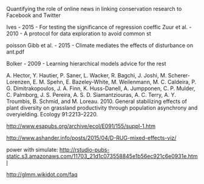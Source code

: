Quantifying the role of online news in linking conservation research to Facebook and Twitter

Ives - 2015 - For testing the significance of regression coeffic
Zuur et al. - 2010 - A protocol for data exploration to avoid common st

poisson Gibb et al. - 2015 - Climate mediates the effects of disturbance on ant.pdf

Bolker - 2009 - Learning hierarchical models advice for the rest <Paste>

A. Hector, Y. Hautier, P. Saner, L. Wacker, R. Bagchi, J. Joshi, M. Scherer-Lorenzen, E. M. Spehn, E. Bazeley-White, M. Weilenmann, M. C. Caldeira, P. G. Dimitrakopoulos, J. A. Finn, K. Huss-Danell, A. Jumpponen, C. P. Mulder, C. Palmborg, J. S. Pereira, A. S. D. Siamantziouras, A. C. Terry, A. Y. Troumbis, B. Schmid, and M. Loreau. 2010. General stabilizing effects of plant diversity on grassland productivity through population asynchrony and overyielding. Ecology 91:2213–2220.


http://www.esapubs.org/archive/ecol/E091/155/suppl-1.htm

http://www.ashander.info/posts/2015/04/D-RUG-mixed-effects-viz/

power with simulate:
http://rstudio-pubs-static.s3.amazonaws.com/11703_21d1c073558845e1b56ec921c6e0931e.html

http://glmm.wikidot.com/faq
